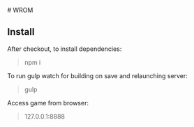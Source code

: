 #  WROM## InstallAfter checkout, to install dependencies:> npm iTo run gulp watch for building on save and relaunching server:> gulpAccess game from browser:> 127.0.0.1:8888